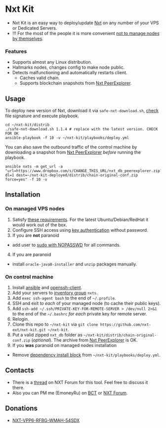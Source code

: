 # Nxt Kit
* Nxt Kit is an easy way to deploy/update [Nxt](https://bitcointalk.org/index.php?topic=587007.0) on any number of your VPS or Dedicated Servers.
* !!! For the most of the people it is more convenient [not to manage nodes by themselves](https://nxtforum.org/index.php?topic=4706.0).

### Features
* Supports almost any Linux distribution.
* Hallmarks nodes, changes config to make node public.
* Detects malfunctioning and automatically restarts client.
  * Caches valid chain.
  * Supports blockchain snapshots from [Nxt PeerExplorer](http://peerexplorer.com/api_blockchain_download).

## Usage
To deploy new version of Nxt, download it via `safe-nxt-download.sh`, [check](https://bitcointalk.org/index.php?topic=345619.msg4406124#msg4406124) file signature and execute playbook.

```
cd ~/nxt-kit/distrib
./safe-nxt-download.sh 1.1.4 # replace with the latest version. CHECK FOR OK
ansible-playbook -f 10 -v ~/nxt-kit/playbooks/deploy.yml
```

You can also save the outbound traffic of the control machine by downloading a snapshot from [Nxt PeerExplorer](http://peerexplorer.com/api_blockchain_download) _before_ running the playbook.

```
ansible nxts -m get_url -a "url=https://www.dropbox.com/s/CHANGE_THIS_URL/nxt_db_peerexplorer.zip?dl=1 dest=~/nxt-kit-deployed/distrib/chain-original-conf.zip force=yes" -f 10 -v
```

## Installation
### On managed VPS nodes
1. Satisfy [these requirements](http://docs.ansible.com/intro_installation.html#managed-node-requirements). For the latest Ubuntu/Debian/RedHat it would work out of the box.
2. Configure SSH access using [key authentication](http://lmgtfy.com/?q=ssh+key+authentication) without password.
3. If you are **not** paranoid
  * add user to [sudo with NOPASSWD](http://lmgtfy.com/?q=sudo+nopasswd+all+commands) for all commands.
4. If you are paranoid
  * install `oracle-java8-installer` and `unzip` packages manually.
 
### On control machine
1. Install [ansible](http://docs.ansible.com/intro_installation.html#installing-the-control-machine) and [openssh-client](http://lmgtfy.com/?q=how+to+install+openssh-client+on+linux).
2. Add your servers to [inventory group](http://www.ansibleworks.com/docs/intro_inventory.html) `nxts`.
3. Add `exec ssh-agent bash` to the end of `~/.profile`.
4. SSH and exit *to each* of your managed node (to cache their public keys).
5. Add `ssh-add ~/.ssh/PRIVATE-KEY-FOR-REMOTE-SERVER > /dev/null 2>&1` to the end of the `~/.bashrc` *for each* private key for remote server.
6. Relogin.
7. Clone this repo to `~/nxt-kit` via `git clone https://github.com/nxt-ext/nxt-kit.git ~/nxt-kit`.
8. Put a valid zipped `nxt_db` folder as `~/nxt-kit/distrib/chain-original-conf.zip` (_optional_). The archive from [Nxt PeerExplorer](http://peerexplorer.com/api_blockchain_download) is OK.
9. If you **was** paranoid on managed nodes installation
  * Remove [dependency install block](https://github.com/nxt-ext/nxt-kit/blob/c3d96ef4f56ca15b38b324f1eefe0d5dd03acd84/playbooks/deploy.yml#L2-L44) from `~/nxt-kit/playbooks/deploy.yml`.
 
## Contacts
* There is a [thread](https://nxtforum.org/public-nodes-vpss/%28nxt-kit%29-vps-management-software-by-emoneyru/) on NXT Forum for this tool. Feel free to discuss it there.
* Also you can PM me (EmoneyRu) on [BCT](https://bitcointalk.org/index.php?action=profile;u=125071;sa=summary) or [NXT Forum](https://nxtforum.org/index.php?action=profile;u=300).

## Donations
* [NXT-VPP6-RFBG-WMAH-54SDX](http://www.nxtexplorer.com/nxt/nxt.cgi?action=3000&acc=4516831954849355428)

